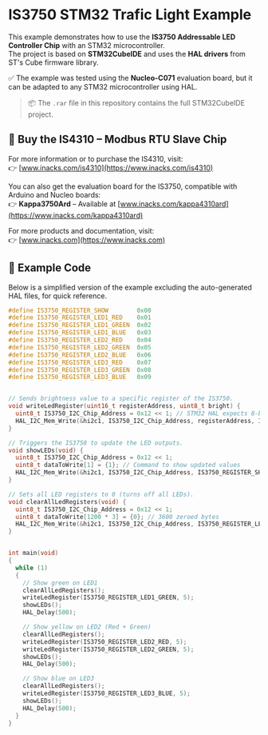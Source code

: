 # IS3750 STM32 Trafic Light Example

This example demonstrates how to use the **IS3750 Addressable LED Controller Chip** with an STM32 microcontroller.  
The project is based on **STM32CubeIDE** and uses the **HAL drivers** from ST's Cube firmware library.

✅ The example was tested using the **Nucleo-C071** evaluation board, but it can be adapted to any STM32 microcontroller using HAL.

> 📦 The `.rar` file in this repository contains the full STM32CubeIDE project.


## 🛒 Buy the IS4310 – Modbus RTU Slave Chip

For more information or to purchase the IS4310, visit:  
👉 [www.inacks.com/is4310](https://www.inacks.com/is4310)

You can also get the evaluation board for the IS3750, compatible with Arduino and Nucleo boards:  
👉 **Kappa3750Ard** – Available at [www.inacks.com/kappa4310ard](https://www.inacks.com/kappa4310ard)

For more products and documentation, visit:  
👉 [www.inacks.com](https://www.inacks.com)



## 📄 Example Code

Below is a simplified version of the example excluding the auto-generated HAL files, for quick reference.

```c
#define IS3750_REGISTER_SHOW        0x00
#define IS3750_REGISTER_LED1_RED    0x01
#define IS3750_REGISTER_LED1_GREEN  0x02
#define IS3750_REGISTER_LED1_BLUE   0x03
#define IS3750_REGISTER_LED2_RED    0x04
#define IS3750_REGISTER_LED2_GREEN  0x05
#define IS3750_REGISTER_LED2_BLUE   0x06
#define IS3750_REGISTER_LED3_RED    0x07
#define IS3750_REGISTER_LED3_GREEN  0x08
#define IS3750_REGISTER_LED3_BLUE   0x09


// Sends brightness value to a specific register of the IS3750.
void writeLedRegister(uint16_t registerAddress, uint8_t bright) {
  uint8_t IS3750_I2C_Chip_Address = 0x12 << 1; // STM32 HAL expects 8-bit I2C address
  HAL_I2C_Mem_Write(&hi2c1, IS3750_I2C_Chip_Address, registerAddress, I2C_MEMADD_SIZE_16BIT, &bright, 1, 1000);
}

// Triggers the IS3750 to update the LED outputs.
void showLEDs(void) {
  uint8_t IS3750_I2C_Chip_Address = 0x12 << 1;
  uint8_t dataToWrite[1] = {1}; // Command to show updated values
  HAL_I2C_Mem_Write(&hi2c1, IS3750_I2C_Chip_Address, IS3750_REGISTER_SHOW, I2C_MEMADD_SIZE_16BIT, dataToWrite, 1, 1000);
}

// Sets all LED registers to 0 (turns off all LEDs).
void clearAllLedRegisters(void) {
  uint8_t IS3750_I2C_Chip_Address = 0x12 << 1;
  uint8_t dataToWrite[1200 * 3] = {0}; // 3600 zeroed bytes
  HAL_I2C_Mem_Write(&hi2c1, IS3750_I2C_Chip_Address, IS3750_REGISTER_LED1_RED, I2C_MEMADD_SIZE_16BIT, dataToWrite, sizeof(dataToWrite), 1000);
}


int main(void)
{
  while (1)
  {
    // Show green on LED1
    clearAllLedRegisters();
    writeLedRegister(IS3750_REGISTER_LED1_GREEN, 5);
    showLEDs();
    HAL_Delay(500);

    // Show yellow on LED2 (Red + Green)
    clearAllLedRegisters();
    writeLedRegister(IS3750_REGISTER_LED2_RED, 5);
    writeLedRegister(IS3750_REGISTER_LED2_GREEN, 5);
    showLEDs();
    HAL_Delay(500);

    // Show blue on LED3
    clearAllLedRegisters();
    writeLedRegister(IS3750_REGISTER_LED3_BLUE, 5);
    showLEDs();
    HAL_Delay(500);
  }
}
```


